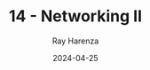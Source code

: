 ---
date: "2024-04-25"
title: "14 - Networking II"

course: "Systems Security"
semester: "Spring"
year: 2024
author: "Ray Harenza"

slug: "Netwrorking II"
navbar_active_link: "lectures"

summary: |
  Never stop networking!

slides: "/slides/spring2024/Networking2.pdf"

has_page: false
---